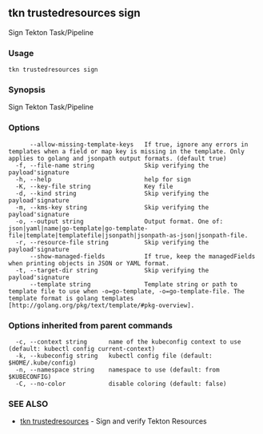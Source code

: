 ## tkn trustedresources sign

Sign Tekton Task/Pipeline

### Usage

```
tkn trustedresources sign
```

### Synopsis

Sign Tekton Task/Pipeline

### Options

```
      --allow-missing-template-keys   If true, ignore any errors in templates when a field or map key is missing in the template. Only applies to golang and jsonpath output formats. (default true)
  -f, --file-name string              Skip verifying the payload'signature
  -h, --help                          help for sign
  -K, --key-file string               Key file
  -d, --kind string                   Skip verifying the payload'signature
  -m, --kms-key string                Skip verifying the payload'signature
  -o, --output string                 Output format. One of: json|yaml|name|go-template|go-template-file|template|templatefile|jsonpath|jsonpath-as-json|jsonpath-file.
  -r, --resource-file string          Skip verifying the payload'signature
      --show-managed-fields           If true, keep the managedFields when printing objects in JSON or YAML format.
  -t, --target-dir string             Skip verifying the payload'signature
      --template string               Template string or path to template file to use when -o=go-template, -o=go-template-file. The template format is golang templates [http://golang.org/pkg/text/template/#pkg-overview].
```

### Options inherited from parent commands

```
  -c, --context string      name of the kubeconfig context to use (default: kubectl config current-context)
  -k, --kubeconfig string   kubectl config file (default: $HOME/.kube/config)
  -n, --namespace string    namespace to use (default: from $KUBECONFIG)
  -C, --no-color            disable coloring (default: false)
```

### SEE ALSO

* [tkn trustedresources](tkn_trustedresources.md)	 - Sign and verify Tekton Resources

